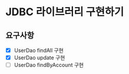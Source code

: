 # JDBC 라이브러리 구현하기


## 요구사항

- [x] UserDao findAll 구현
- [x] UserDao update 구현
- [ ] UserDao findByAccount 구현
